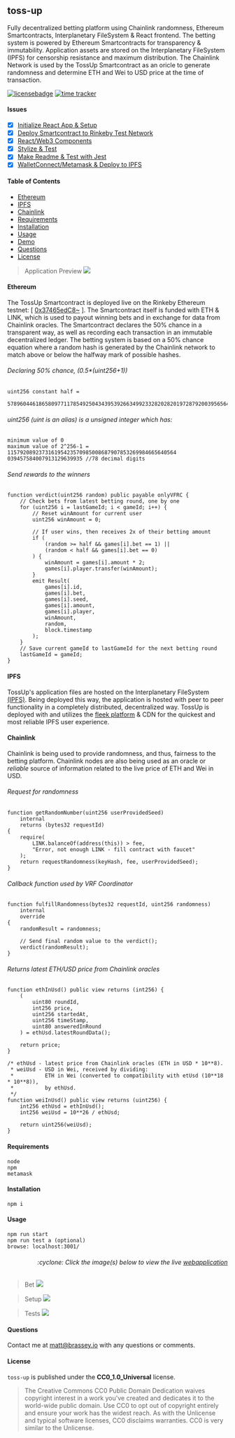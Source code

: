 ## toss-up
Fully decentralized betting platform using Chainlink randomness, Ethereum Smartcontracts, Interplanetary FileSystem & React frontend. The betting system is powered by Ethereum Smartcontracts for transparency & immutability. Application assets are stored on the Interplanetary FileSystem (IPFS) for censorship resistance and maximum distribution. The Chainlink Network is used by the TossUp Smartcontract as an oricle to generate randomness and determine ETH and Wei to USD price at the time of transaction.

[![licensebadge](https://img.shields.io/badge/license-CC0_1.0_Universal-blue)](https://github.com/MBrassey/toss-up/blob/main/LICENSE)
[![time tracker](https://wakatime.com/badge/github/MBrassey/toss-up.svg?start=2020-12-24&end=2021-01-01)](https://wakatime.com/@532855a8-3081-4600-a53d-4262beb65d14/projects/mvbemzptww?start=2020-12-24&end=2021-01-01)

#### Issues

- [x] [Initialize React App & Setup](https://github.com/MBrassey/toss-up/issues/1)
- [x] [Deploy Smartcontract to Rinkeby Test Network ](https://github.com/MBrassey/toss-up/issues/2)
- [x] [React/Web3 Components](https://github.com/MBrassey/toss-up/issues/3)
- [x] [Stylize & Test](https://github.com/MBrassey/toss-up/issues/4)
- [x] [Make Readme & Test with Jest](https://github.com/MBrassey/toss-up/issues/5)
- [x] [WalletConnect/Metamask & Deploy to IPFS](https://github.com/MBrassey/toss-up/issues/6)

#### Table of Contents

* [Ethereum](#Ethereum)
* [IPFS](#IPFS)
* [Chainlink](#Chainlink)
* [Requirements](#Requirements)
* [Installation](#Installation)
* [Usage](#Usage)
* [Demo](#Demo)
* [Questions](#Questions)
* [License](#License)


> Application Preview
> [<img src="./src/assets/Screenshot.png">](https://delicate-union-0349.on.fleek.co/)

#### Ethereum

The TossUp Smartcontract is deployed live on the Rinkeby Ethereum testnet: [ [0x37465edC8~](https://rinkeby.etherscan.io/address/0x37465edc8d70e4b16033fae23088b1c703924a80#internaltx) ]. The Smartcontract itself is funded with ETH & LINK, which is used to payout winning bets and in exchange for data from Chainlink oracles. The Smartcontract declares the 50% chance in a transparent way, as well as recording each transaction in an immutable decentralized ledger. The betting system is based on a 50% chance equation where a random hash is generated by the Chainlink network to match above or below the halfway mark of possible hashes.

###### Declaring 50% chance, (0.5*(uint256+1))

    uint256 constant half =
        57896044618658097711785492504343953926634992332820282019728792003956564819968;

###### uint256 (uint is an alias) is a unsigned integer which has:

    minimum value of 0
    maximum value of 2^256-1 = 115792089237316195423570985008687907853269984665640564
    039457584007913129639935 //78 decimal digits

###### Send rewards to the winners
    function verdict(uint256 random) public payable onlyVFRC {
        // Check bets from latest betting round, one by one
        for (uint256 i = lastGameId; i < gameId; i++) {
            // Reset winAmount for current user
            uint256 winAmount = 0;

            // If user wins, then receives 2x of their betting amount
            if (
                (random >= half && games[i].bet == 1) ||
                (random < half && games[i].bet == 0)
            ) {
                winAmount = games[i].amount * 2;
                games[i].player.transfer(winAmount);
            }
            emit Result(
                games[i].id,
                games[i].bet,
                games[i].seed,
                games[i].amount,
                games[i].player,
                winAmount,
                random,
                block.timestamp
            );
        }
        // Save current gameId to lastGameId for the next betting round
        lastGameId = gameId;
    }

#### IPFS

TossUp's application files are hosted on the Interplanetary FileSystem [(IPFS)](https://ipfs.io/). Being deployed this way, the application is hosted with peer to peer functionality in a completely distributed, decentralized way. TossUp is deployed with and
utilizes the [fleek platform](https://app.fleek.co/) & CDN for the quickest and most reliable IPFS user experience.

#### Chainlink

Chainlink is being used to provide randomness, and thus, fairness to the betting platform. Chainlink nodes are also being used as an oracle or _reliable_ source of information related to the live price of ETH and Wei in USD.

###### Request for randomness

    function getRandomNumber(uint256 userProvidedSeed)
        internal
        returns (bytes32 requestId)
    {
        require(
            LINK.balanceOf(address(this)) > fee,
            "Error, not enough LINK - fill contract with faucet"
        );
        return requestRandomness(keyHash, fee, userProvidedSeed);
    }

###### Callback function used by VRF Coordinator

    function fulfillRandomness(bytes32 requestId, uint256 randomness)
        internal
        override
    {
        randomResult = randomness;

        // Send final random value to the verdict();
        verdict(randomResult);
    }

###### Returns latest ETH/USD price from Chainlink oracles
    function ethInUsd() public view returns (int256) {
        (
            uint80 roundId,
            int256 price,
            uint256 startedAt,
            uint256 timeStamp,
            uint80 answeredInRound
        ) = ethUsd.latestRoundData();

        return price;
    }

    /* ethUsd - latest price from Chainlink oracles (ETH in USD * 10**8).
     * weiUsd - USD in Wei, received by dividing:
     *          ETH in Wei (converted to compatibility with etUsd (10**18 * 10**8)),
     *          by ethUsd.
     */
    function weiInUsd() public view returns (uint256) {
        int256 ethUsd = ethInUsd();
        int256 weiUsd = 10**26 / ethUsd;

        return uint256(weiUsd);
    }

#### Requirements

    node
    npm
    metamask

#### Installation

    npm i

#### Usage

    npm run start
    npm run test a (optional)
    browse: localhost:3001/

<h6><p align="right">:cyclone: Click the image(s) below to view the live <a id="Demo" href="https://delicate-union-0349.on.fleek.co/">webapplication</a></p></h6>

> Bet
> [<img src="./src/assets/Bet.gif">](https://delicate-union-0349.on.fleek.co/)

> Setup
> [<img src="./src/assets/Setup.gif">](https://delicate-union-0349.on.fleek.co/)

> Tests
> [<img src="./src/assets/Test.gif">](https://wakatime.com/@532855a8-3081-4600-a53d-4262beb65d14/projects/mvbemzptww?start=2020-12-24&end=2021-01-01)

#### Questions

Contact me at [matt@brassey.io](mailto:matt@brassey.io) with any questions or comments.

#### License

`toss-up` is published under the **CC0_1.0_Universal** license.

> The Creative Commons CC0 Public Domain Dedication waives copyright interest in a work you've created and dedicates it to the world-wide public domain. Use CC0 to opt out of copyright entirely and ensure your work has the widest reach. As with the Unlicense and typical software licenses, CC0 disclaims warranties. CC0 is very similar to the Unlicense.

